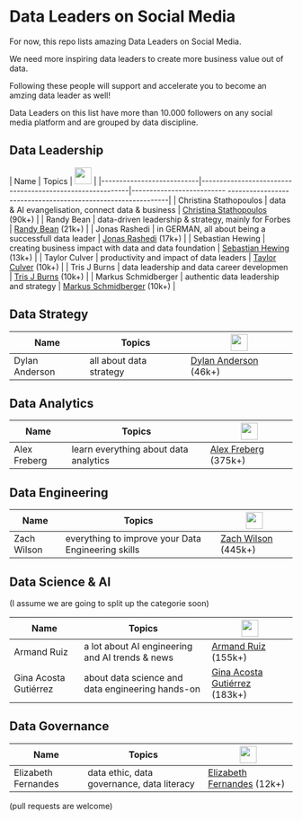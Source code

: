 # Data Leaders on Social Media

For now, this repo lists amazing Data Leaders on Social Media.

We need more inspiring data leaders to create more business value out of data.

Following these people will support and accelerate you to become an amzing data leader as well!

Data Leaders on this list have more than 10.000 followers on any social media platform and are grouped by data discipline.

## Data Leadership

| Name                | Topics                   | <img src="https://upload.wikimedia.org/wikipedia/commons/c/ca/LinkedIn_logo_initials.png" width="30" height="30"/> |
|---------------------------|----------------------------------------------------------|-------------------------- -------------------------------------------------------------|
| Christina Stathopoulos    | data & AI evangelisation, connect data & business        | [Christina Stathopoulos](https://www.linkedin.com/in/christinastathopoulos) (90k+)     |
| Randy Bean                | data-driven leadership & strategy, mainly for Forbes     | [Randy Bean](https://www.linkedin.com/in/randybeannvp/) (21k+)                         |
| Jonas Rashedi             | in GERMAN, all about being a successfull data leader     | [Jonas Rashedi](https://www.linkedin.com/in/jonasrashedi/) (17k+)                      |
| Sebastian Hewing          | creating business impact with data and data foundation   | [Sebastian Hewing](https://www.linkedin.com/in/sebastianhewing/) (13k+)                |
| Taylor Culver             | productivity and impact of data leaders                  | [Taylor Culver](https://www.linkedin.com/in/taylorculver/) (10k+)                      |
| Tris J Burns              | data leadership and data career developmen               | [Tris J Burns](https://www.linkedin.com/in/tristanjburns/) (10k+)                      |
| Markus Schmidberger       | authentic data leadership and strategy                   | [Markus Schmidberger](https://www.linkedin.com/in/schmidberger/) (10k+)                |

## Data Strategy

| Name        | Topics         | <img src="https://upload.wikimedia.org/wikipedia/commons/c/ca/LinkedIn_logo_initials.png" width="30" height="30"/> |
|-------------|----------------------------------------------------|------------------------------------------------------------------------------------------------|
| Dylan Anderson | all about data strategy | [Dylan Anderson](https://www.linkedin.com/in/dylansjanderson/) (46k+)                                    |

## Data Analytics

| Name        | Topics         | <img src="https://upload.wikimedia.org/wikipedia/commons/c/ca/LinkedIn_logo_initials.png" width="30" height="30"/> |
|--------------|----------------------------------------------------|------------------------------------------------------------------------------------------------|
| Alex Freberg | learn everything about data analytics              | [Alex Freberg](https://www.linkedin.com/in/alex-freberg/) (375k+)                              |

## Data Engineering

| Name        | Topics         | <img src="https://upload.wikimedia.org/wikipedia/commons/c/ca/LinkedIn_logo_initials.png" width="30" height="30"/> |
|-------------|----------------------------------------------------|------------------------------------------------------------------------------------------------|
| Zach Wilson | everything to improve your Data Engineering skills | [Zach Wilson](https://www.linkedin.com/in/eczachly) (445k+)                                    |

## Data Science & AI
(I assume we are going to split up the categorie soon)

| Name        | Topics         | <img src="https://upload.wikimedia.org/wikipedia/commons/c/ca/LinkedIn_logo_initials.png" width="30" height="30"/> |
|-----------------------|------------------------------------------------------|------------------------------------------------------------------------------------------------|
| Armand Ruiz           | a lot about AI engineering and AI trends & news      | [Armand Ruiz](https://www.linkedin.com/in/armand-ruiz/) (155k+)                         |
| Gina Acosta Gutiérrez | about data science and data engineering hands-on     | [Gina Acosta Gutiérrez](https://www.linkedin.com/in/ginacostag/) (183k+)                      |


## Data Governance

| Name        | Topics         | <img src="https://upload.wikimedia.org/wikipedia/commons/c/ca/LinkedIn_logo_initials.png" width="30" height="30"/> |
|---------------------|------------------------------------------------------|------------------------------------------------------------------------------------------------|
| Elizabeth Fernandes | data ethic, data governance, data literacy           | [Elizabeth Fernandes](https://www.linkedin.com/in/elizabeth-fernandes-data/) (12k+)                                    |


(pull requests are welcome)
